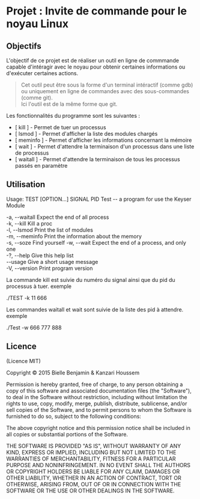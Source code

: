 Projet : Invite de commande pour le noyau Linux
===============================================

Objectifs
---------

L'objectif de ce projet est de réaliser un outil en ligne de commmande capable d'intéragir avec le noyau pour obtenir certaines informations ou d'exécuter certaines actions.

> Cet outil peut être sous la forme d'un terminal intéractif (comme gdb)
> ou uniquement en ligne de commandes avec des sous-commandes (comme git).     
> Ici l'outil est de la même forme que git.

Les fonctionnalités du programme sont les suivantes :

* [ kill ]    - Permet de tuer un processus
* [ lsmod ]   - Permet d'afficher la liste des modules chargés
* [ meminfo ] - Permet d'afficher les informations concernant la mémoire
* [ wait ]    - Permet d'attendre la terminaison d'un processus dans une liste de processus
* [ waitall ] - Permet d'attendre la terminaison de tous les processus passés en paramètre

Utilisation
-----------

Usage: TEST [OPTION...] SIGNAL PID
Test -- a program for use the Keyser Module

  -a, --waitall              Expect the end of all process        
  -k, --kill                 Kill a proc     
  -l, --lsmod                Print the list of modules     
  -m, --meminfo              Print the information about the memory     
  -s, --soze                 Find yourself
  -w, --wait                 Expect the end of a process, and only one            
  -?, --help                 Give this help list     
  --usage                    Give a short usage message     
  -V, --version              Print program version     


La commande kill est suivie du numéro du signal ainsi que du pid du processus à tuer.
exemple

./TEST -k 11 666

Les commandes waitall et wait sont suivie de la liste des pid à attendre.
exemple

./Test -w 666 777 888

## Licence

(Licence MIT)

Copyright © 2015 Bielle Benjamin & Kanzari Houssem

Permission is hereby granted, free of charge, to any person obtaining a copy of this software and associated documentation files (the "Software"), to deal in the Software without restriction, including without limitation the rights to use, copy, modify, merge, publish, distribute, sublicense, and/or sell copies of the Software, and to permit persons to whom the Software is furnished to do so, subject to the following conditions:

The above copyright notice and this permission notice shall be included in all copies or substantial portions of the Software.

THE SOFTWARE IS PROVIDED "AS IS", WITHOUT WARRANTY OF ANY KIND, EXPRESS OR IMPLIED, INCLUDING BUT NOT LIMITED TO THE WARRANTIES OF MERCHANTABILITY, FITNESS FOR A PARTICULAR PURPOSE AND NONINFRINGEMENT. IN NO EVENT SHALL THE AUTHORS OR COPYRIGHT HOLDERS BE LIABLE FOR ANY CLAIM, DAMAGES OR OTHER LIABILITY, WHETHER IN AN ACTION OF CONTRACT, TORT OR OTHERWISE, ARISING FROM, OUT OF OR IN CONNECTION WITH THE SOFTWARE OR THE USE OR OTHER DEALINGS IN THE SOFTWARE.
